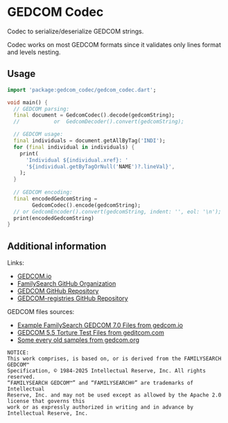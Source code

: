# GEDCOM Codec

Codec to serialize/deserialize GEDCOM strings.  

Codec works on most GEDCOM formats since it validates only lines format and levels nesting.

## Usage

```dart
import 'package:gedcom_codec/gedcom_codec.dart';

void main() {
  // GEDCOM parsing:
  final document = GedcomCodec().decode(gedcomString);
  //           or  GedcomDecoder().convert(gedcomString);

  // GEDCOM usage:
  final individuals = document.getAllByTag('INDI');
  for (final individual in individuals) {
    print(
      'Individual ${individual.xref}: '
      '${individual.getByTagOrNull('NAME')?.lineVal}',
    );
  }
  
  // GEDCOM encoding:
  final encodedGedcomString = 
        GedcomCodec().encode(gedcomString);
  // or GedcomEncoder().convert(gedcomString, indent: '', eol: '\n');
  print(encodedGedcomString)
}
```

## Additional information

Links:
- [GEDCOM.io](https://gedcom.io/)
- [FamilySearch GitHub Organization](https://github.com/FamilySearch)
- [GEDCOM GitHub Repository](https://github.com/FamilySearch/GEDCOM)
- [GEDCOM-registries GitHub Repository](https://github.com/FamilySearch/GEDCOM-registries)

GEDCOM files sources:
- [Example FamilySearch GEDCOM 7.0 Files from gedcom.io](https://gedcom.io/tools/#example-familysearch-gedcom-70-files)
- [GEDCOM 5.5 Torture Test Files from geditcom.com](https://www.geditcom.com/gedcom.html)
- [Some every old samples from gedcom.org](https://www.gedcom.org/samples.html)

```
NOTICE:
This work comprises, is based on, or is derived from the FAMILYSEARCH GEDCOM™
Specification, © 1984-2025 Intellectual Reserve, Inc. All rights reserved.
“FAMILYSEARCH GEDCOM™” and “FAMILYSEARCH®” are trademarks of Intellectual
Reserve, Inc. and may not be used except as allowed by the Apache 2.0 license that governs this
work or as expressly authorized in writing and in advance by Intellectual Reserve, Inc.
```
